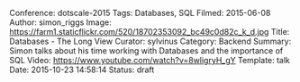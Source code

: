 Conference: dotscale-2015
Tags: Databases, SQL
Filmed: 2015-06-08
Author: simon_riggs
Image: https://farm1.staticflickr.com/520/18702353092_bc49c0d82c_k_d.jpg
Title: Databases - The Long View
Curator: sylvinus
Category: Backend
Summary: Simon talks about his time working with Databases and the importance of SQL
Video: https://www.youtube.com/watch?v=8wligryH_gY
Template: talk
Date: 2015-10-23 14:58:14
Status: draft
